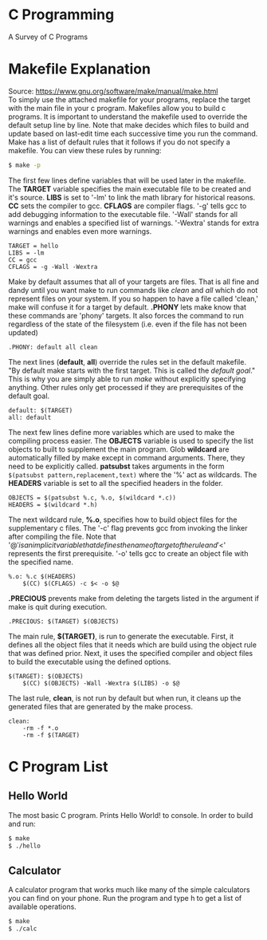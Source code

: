 # C Programming
A Survey of C Programs
# Makefile Explanation
Source: https://www.gnu.org/software/make/manual/make.html  
To simply use the attached makefile for your programs, replace the target with the main file in your c program. 
Makefiles allow you to build c programs. It is important to understand the makefile used to override the default setup line by line. Note that make decides which files to build and update based on last-edit time each successive time you run the command. Make has a list of default rules that it follows if you do not specify a makefile. You can view these rules by running:
```bash
$ make -p
```  
The first few lines define variables that will be used later in the makefile. The **TARGET** variable specifies the main executable file to be created and it's source. **LIBS** is set to '-lm' to link the math library for historical reasons. **CC** sets the compiler to gcc. **CFLAGS** are compiler flags. '-g' tells gcc to add debugging information to the executable file. '-Wall' stands for all warnings and enables a specified list of warnings. '-Wextra' stands for extra warnings and enables even more warnings.
```make
TARGET = hello
LIBS = -lm
CC = gcc
CFLAGS = -g -Wall -Wextra
```
Make by default assumes that all of your targets are files. That is all fine and dandy until you want make to run commands like _clean_ and _all_ which do not represent files on your system. If you so happen to have a file called 'clean,' make will confuse it for a target by default. **.PHONY** lets make know that these commands are 'phony' targets. It also forces the command to run regardless of the state of the filesystem (i.e. even if the file has not been updated)
```make
.PHONY: default all clean
```
The next lines (**default**, **all**) override the rules set in the default makefile. "By default make starts with the first target. This is called the _default goal_." This is why you are simply able to run _make_ without explicitly specifying anything. Other rules only get processed if they are prerequisites of the default goal.
```make
default: $(TARGET)
all: default
```
The next few lines define more variables which are used to make the compiling process easier. The **OBJECTS** variable is used to specify the list objects to built to supplement the main program. Glob **wildcard** are automatically filled by make except in command arguments. There, they need to be explicitly called. **patsubst** takes arguments in the form ```$(patsubst pattern,replacement,text)``` where the '%' act as wildcards. The **HEADERS** variable is set to all the specified headers in the folder.
```make
OBJECTS = $(patsubst %.c, %.o, $(wildcard *.c))
HEADERS = $(wildcard *.h)
```
The next wildcard rule, **%.o**, specifies how to build object files for the supplementary c files. The '-c' flag prevents gcc from invoking the linker after compiling the file. Note that '$@' is an implicit variable that defines the name of target of the rule and '$<' represents the first prerequisite. '-o' tells gcc to create an object file with the specified name.
```make
%.o: %.c $(HEADERS)
    $(CC) $(CFLAGS) -c $< -o $@
```
**.PRECIOUS** prevents make from deleting the targets listed in the argument if make is quit during execution.
```make
.PRECIOUS: $(TARGET) $(OBJECTS)
```
The main rule, **$(TARGET)**, is run to generate the executable. First, it defines all the object files that it needs which are build using the object rule that was defined prior. Next, it uses the specified compiler and object files to build the executable using the defined options.
```make
$(TARGET): $(OBJECTS)
    $(CC) $(OBJECTS) -Wall -Wextra $(LIBS) -o $@
```
The last rule, **clean**, is not run by default but when run, it cleans up the generated files that are generated by the make process.
```make
clean:
    -rm -f *.o
    -rm -f $(TARGET)
```

# C Program List
## Hello World
The most basic C program. Prints Hello World! to console. In order to build and run:
```bash
$ make
$ ./hello
```

## Calculator
A calculator program that works much like many of the simple calculators you can find on your phone. Run the program and type h to get a list of available operations.
```bash
$ make
$ ./calc
```